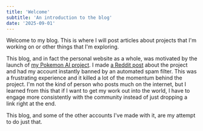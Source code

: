```yaml
---
title: 'Welcome'
subtitle: 'An introduction to the blog'
date: '2025-09-01'
---
```


Welcome to my blog. This is where I will post articles about projects that I'm working on or other things that I'm exploring.

This blog, and in fact the personal website as a whole, was motivated by the launch of [my Pokemon AI project](src/images/projects/2025/pokemon-ai.jpg). I made [a Reddit post](https://www.reddit.com/r/ClaudePlaysPokemon/comments/1msurbo/) about the project and had my account instantly banned by an automated spam filter. This was a frustrating experience and it killed a lot of the momentum behind the project. I'm not the kind of person who posts much on the internet, but I learned from this that if I want to get my work out into the world, I have to engage more consistently with the community instead of just dropping a link right at the end.

This blog, and some of the other accounts I've made with it, are my attempt to do just that.
